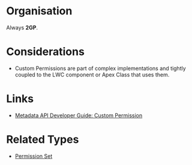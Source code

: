 # Organisation

Always **2GP**.

# Considerations

- Custom Permissions are part of complex implementations and tightly coupled to the LWC component or Apex Class that uses them.

# Links

- [Metadata API Developer Guide: Custom Permission](https://developer.salesforce.com/docs/atlas.en-us.238.0.api_meta.meta/api_meta/meta_custompermission.htm)

# Related Types

- [Permission Set](permission-set.md)
